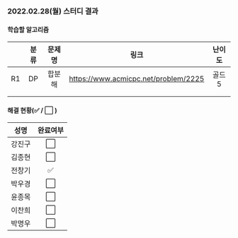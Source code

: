 ### 2022.02.28(월) 스터디 결과

#### 학습할 알고리즘

|      | 분류 | 문제명 |                 링크                 | 난이도 |
| :--: | :--: | :----: | :----------------------------------: | :----: |
|  R1  |  DP  | 합분해 | https://www.acmicpc.net/problem/2225 | 골드5  |
|      |      |        |                                      |        |
|      |      |        |                                      |        |

#### 해결 현황(:white_check_mark: / :white_large_square:  )

|  성명  |       완료여부       |
| :----: | :------------------: |
| 강진구 | :white_large_square: |
| 김종현 | :white_large_square: |
| 전창기 |  :white_check_mark:  |
| 박우경 | :white_large_square: |
| 윤종목 | :white_large_square: |
| 이찬희 | :white_large_square: |
| 박명우 | :white_large_square: |
